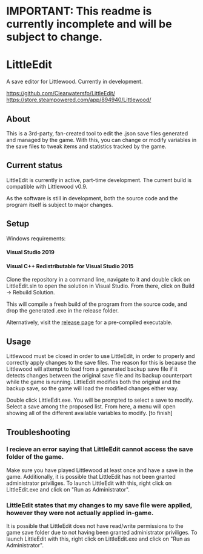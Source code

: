 # IMPORTANT: This readme is currently incomplete and will be subject to change.

# LittleEdit
A save editor for Littlewood. Currently in development.

https://github.com/Clearwatersfo/LittleEdit/ \
https://store.steampowered.com/app/894940/Littlewood/

## About

This is a 3rd-party, fan-created tool to edit the .json save files generated and managed by the game.
With this, you can change or modify variables in the save files to tweak items and statistics tracked by the game.

## Current status

LittleEdit is currently in active, part-time development.
The current build is compatible with Littlewood v0.9.

As the software is still in development, both the source code and the program itself is subject to major changes.

## Setup

Windows requirements: 
#### Visual Studio 2019
#### Visual C++ Redistributable for Visual Studio 2015

Clone the repository in a command line, navigate to it and double click on LittleEdit.sln to open the solution in Visual Studio.
From there, click on Build -> Rebuild Solution.

This will compile a fresh build of the program from the source code, and drop the generated .exe in the release folder.

Alternatively, visit the [release page](https://github.com/Clearwatersfo/LittleEdit/releases) for a pre-compiled executable.

## Usage

Littlewood must be closed in order to use LittleEdit, in order to properly and correctly apply changes to the save files.
The reason for this is because the Littlewood will attempt to load from a generated backup save file if it detects changes between the original save file and its backup counterpart while the game is running.
LittleEdit modifies both the original and the backup save, so the game will load the modified changes either way.

Double click LittleEdit.exe.
You will be prompted to select a save to modify.
Select a save among the proposed list.
From here, a menu will open showing all of the different available variables to modify.
[to finish]

## Troubleshooting

### I recieve an error saying that LittleEdit cannot access the save folder of the game.

Make sure you have played Littlewood at least once and have a save in the game.
Additionally, it is possible that LittleEdit has not been granted administrator priviliges. To launch LittleEdit with this, right click on LittleEdit.exe and click on "Run as Administrator".

### LittleEdit states that my changes to my save file were applied, however they were not actually applied in-game.

It is possible that LittleEdit does not have read/write permissions to the game save folder due to not having been granted administrator priviliges. To launch LittleEdit with this, right click on LittleEdit.exe and click on "Run as Administrator".

